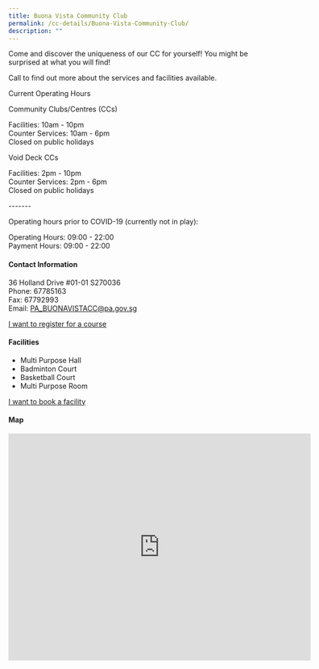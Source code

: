 ```yaml
---
title: Buona Vista Community Club
permalink: /cc-details/Buona-Vista-Community-Club/
description: ""
---
```

Come and discover the uniqueness of our CC for yourself! You might be surprised at what you will find!

Call to find out more about the services and facilities available.

Current Operating Hours  
  
Community Clubs/Centres (CCs)  
  
Facilities: 10am - 10pm  
Counter Services: 10am - 6pm  
Closed on public holidays  
  
Void Deck CCs  
  
Facilities: 2pm - 10pm  
Counter Services: 2pm - 6pm  
Closed on public holidays  
  
\-------  
  
Operating hours prior to COVID-19 (currently not in play):

Operating Hours: 09:00 - 22:00  
Payment Hours: 09:00 - 22:00

#### Contact Information

36 Holland Drive #01-01 S270036  
Phone: 67785163  
Fax: 67792993  
Email: [PA\_BUONAVISTACC@pa.gov.sg](mailto:PA_BUONAVISTACC@pa.gov.sg)  

[I want to register for a course](https://www.onepa.gov.sg/)

#### Facilities

*   Multi Purpose Hall
*   Badminton Court
*   Basketball Court
*   Multi Purpose Room

[I want to book a facility](https://www.onepa.gov.sg/)

#### Map

<iframe src="https://www.google.com/maps/embed?pb=!1m18!1m12!1m3!1d3988.776369609261!2d103.79050951399778!3d1.309465662070485!2m3!1f0!2f0!3f0!3m2!1i1024!2i768!4f13.1!3m3!1m2!1s0x31da1a6a4af02dd1%3A0x2d8b05c823bbaad9!2sBuona%20Vista%20Community%20Club!5e0!3m2!1sen!2ssg!4v1661941289225!5m2!1sen!2ssg" width="600" height="450" style="border:0;" allowfullscreen="" loading="lazy" ></iframe>
